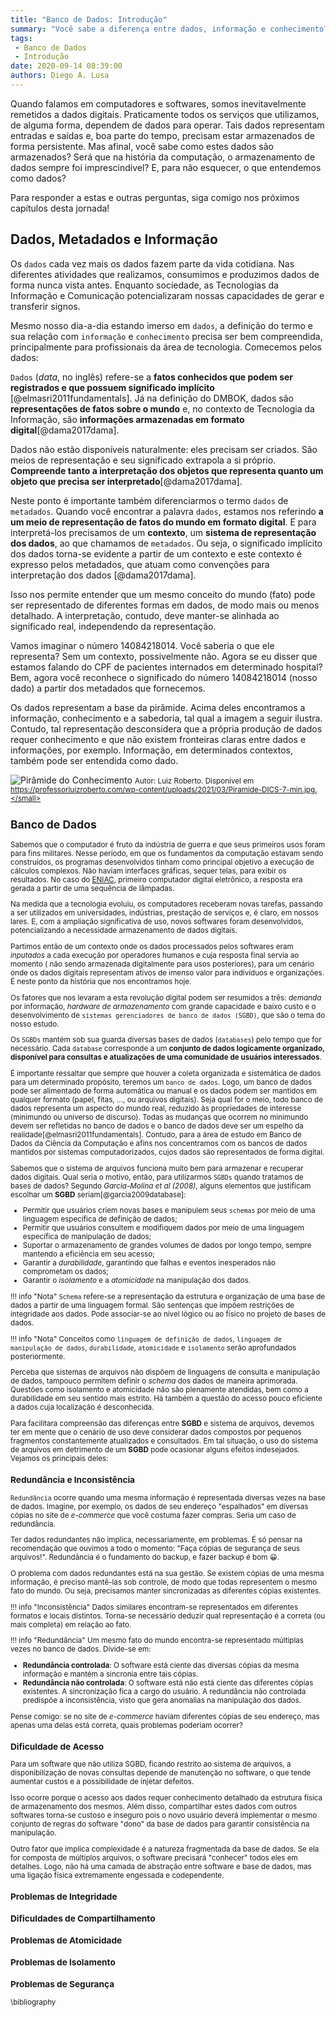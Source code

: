 ```yaml
---
title: "Banco de Dados: Introdução"
summary: "Você sabe a diferença entre dados, informação e conhecimento? De que forma armazenamos dados digitais utilizados por softwares?"
tags:
 - Banco de Dados
 - Introdução
date: 2020-09-14 08:39:00
authors: Diego A. Lusa
---
```




Quando falamos em computadores e softwares, somos inevitavelmente remetidos a dados digitais. Praticamente todos os serviços que utilizamos, de alguma forma, dependem de dados para operar. Tais dados representam entradas e saídas e, boa parte do tempo, precisam estar armazenados de forma persistente. Mas afinal, você sabe como estes dados são armazenados? Será que na história da computação, o armazenamento de dados sempre foi imprescindível? E, para não esquecer, o que entendemos como dados?

Para responder a estas e outras perguntas, siga comigo nos próximos capítulos desta jornada!


## Dados, Metadados e Informação

Os `dados` cada vez mais os dados fazem parte da vida cotidiana. Nas diferentes atividades que realizamos, consumimos e produzimos dados de forma nunca vista antes. Enquanto sociedade, as Tecnologias da Informação e Comunicação potencializaram nossas capacidades de gerar e transferir signos.
		
Mesmo nosso dia-a-dia estando imerso em `dados`, a definição do termo e sua relação com `informação` e `conhecimento` precisa ser bem compreendida, principalmente para profissionais da área de tecnologia. Comecemos pelos dados:
		
		
`Dados` (*data*, no inglês) refere-se a **fatos conhecidos que podem ser registrados e que possuem significado implícito** [@elmasri2011fundamentals]. Já na definição do DMBOK, dados são **representações de fatos sobre o mundo** e, no contexto de Tecnologia da Informação, são **informações armazenadas em formato digital**[@dama2017dama]. 

Dados não estão disponíveis naturalmente: eles precisam ser criados. São meios de representação e seu significado extrapola a si próprio. **Compreende tanto a interpretação dos objetos que representa quanto um objeto que precisa ser interpretado**[@dama2017dama].


Neste ponto é importante também diferenciarmos o termo `dados` de `metadados`. Quando você encontrar a palavra  `dados`, estamos nos referindo **a um meio de representação de fatos do mundo em formato digital**. E para interpretá-los precisamos de um **contexto**, um **sistema de representação dos dados**, ao que chamamos de `metadados`. Ou seja, o significado implícito dos dados torna-se evidente a partir de um contexto e este contexto é expresso pelos metadados, que atuam como convenções para interpretação dos dados [@dama2017dama].
		
Isso nos permite entender que um mesmo conceito do mundo (fato) pode ser representado de diferentes formas em dados, de modo mais ou menos detalhado. A interpretação, contudo, deve manter-se alinhada ao significado real, independendo da representação.

Vamos imaginar o número 14084218014. Você saberia o que ele representa? Sem um contexto, possivelmente não. Agora se eu disser que estamos falando do CPF de pacientes internados em determinado hospital? Bem, agora você reconhece o significado do número 14084218014 (nosso dado) a partir dos metadados que fornecemos.


Os dados representam a base da pirâmide. Acima deles encontramos a informação, conhecimento e a sabedoria, tal qual a imagem a seguir ilustra. Contudo, tal representação desconsidera que a própria produção de dados requer conhecimento e que não existem fronteiras claras entre dados e informações, por exemplo. Informação, em determinados contextos, também pode ser entendida como dado.




![Pirâmide do Conhecimento](img/piramide.jpg)
<small>Autor: Luiz Roberto. Disponível em https://professorluizroberto.com/wp-content/uploads/2021/03/Piramide-DICS-7-min.jpg.</small>


## Banco de Dados


Sabemos que o computador é fruto da indústria de guerra e que seus primeiros usos foram para fins militares. Nesse período, em que os fundamentos da computação estavam sendo construídos, os programas desenvolvidos tinham como principal objetivo a execução de cálculos complexos. Não haviam interfaces gráficas, sequer telas, para exibir os resultados. No caso do [ENIAC](https://pt.wikipedia.org/wiki/ENIAC), primeiro computador digital eletrônico, a resposta era gerada a partir de uma sequência de lâmpadas.

Na medida que a tecnologia evoluiu, os computadores receberam novas tarefas, passando a ser utilizados em universidades, indústrias, prestação de serviços e, é claro, em nossos lares. E, com a ampliação significativa de uso, novos softwares foram desenvolvidos, potencializando a necessidade armazenamento de dados digitais. 

Partimos então de um contexto onde os dados processados pelos softwares eram *inputados* a cada execução por operadores humanos e cuja resposta final servia ao momento ( não sendo armazenada digitalmente para usos posteriores), para um cenário onde os dados digitais representam ativos de imenso valor para indivíduos e organizações. É neste ponto da história que nos encontramos hoje.

Os fatores que nos levaram a esta revolução digital podem ser resumidos a três: *demanda* por informação, *hardware de armazenamento* com grande capacidade e baixo custo e o desenvolvimento de `sistemas gerenciadores de banco de dados (SGBD)`, que são o tema do nosso estudo.

Os `SGBDs` mantém sob sua guarda diversas bases de dados (`databases`) pelo tempo que for necessário. Cada `database` corresponde a um **conjunto de dados logicamente organizado, disponível para consultas e atualizações de uma comunidade de usuários interessados**.


É importante ressaltar que sempre que houver a coleta organizada e sistemática de dados para um determinado propósito, teremos um `banco de dados`. Logo, um banco de dados pode ser alimentado de forma automática ou manual e os dados podem ser mantidos em qualquer formato (papel, fitas, ..., ou arquivos digitais). Seja qual for o meio, todo banco de dados representa um aspecto do mundo real, reduzido às propriedades de interesse (minimundo ou universo de discurso). Todas as mudanças que ocorrem no minimundo devem ser refletidas no banco de dados e o banco de dados deve ser um espelho da realidade[@elmasri2011fundamentals]. Contudo, para a área de estudo em Banco de Dados da Ciência da Computação e afins nos concentramos com os  bancos de dados mantidos por sistemas computadorizados, cujos dados são representados de forma digital.

Sabemos que o sistema de arquivos funciona muito bem para armazenar e recuperar dados digitais. Qual seria o motivo, então, para utilizarmos `SGBDs` quando tratamos de bases de dados? Segundo *Garcia-Molina et al (2008)*, alguns elementos que justificam escolhar um **SGBD** seriam[@garcia2009database]:

- Permitir que usuários criem novas bases e manipulem seus `schemas` por meio de uma linguagem específica de definição de dados; 
- Permitir que usuários consultem e modifiquem dados por meio de uma linguagem específica de manipulação de dados;
- Suportar o armazenamento de grandes volumes de dados por longo tempo, sempre mantendo a eficiência em seu acesso;
- Garantir a *durabilidade*, garantindo que falhas e eventos inesperados não comprometam os dados;
- Garantir o *isolamento* e a *atomicidade* na manipulação dos dados.

!!! info "Nota"
    `Schema` refere-se a representação da estrutura e organização de uma base de dados a partir de uma linguagem formal. São sentenças que impõem restrições de integridade aos dados. Pode associar-se ao nível lógico ou ao físico no projeto de bases de dados.

!!! info "Nota"
    Conceitos como  `linguagem de definição de dados`, `linguagem de manipulação de dados`, `durabilidade`,  `atomicidade` e `isolamento` serão aprofundados posteriormente.


Perceba que sistemas de arquivos não dispõem de linguagens de consulta e manipulação de dados, tampouco permitem definir o *schema* dos dados de maneira aprimorada. Questões como isolamento e atomicidade não são plenamente atendidas, bem como a durabilidade em seu sentido mais estrito. Há também a questão do acesso pouco eficiente a dados cuja localização é desconhecida.

Para facilitara  compreensão das diferenças entre **SGBD** e sistema de arquivos, devemos ter em mente que o cenário de uso deve considerar dados compostos por pequenos fragmentos constantemente atualizados e consultados. Em tal situação, o uso do sistema de arquivos em detrimento de um **SGBD** pode ocasionar alguns efeitos indesejados. Vejamos os principais deles:

### Redundância e Inconsistência

`Redundância` ocorre quando uma mesma informação é representada diversas vezes na base de dados. Imagine, por exemplo, os dados de seu endereço "espalhados" em diversas cópias no site de *e-commerce* que você costuma fazer compras. Seria um caso de redundância.

Ter dados redundantes não implica, necessariamente, em problemas. É só pensar na recomendação que ouvimos a todo o momento: "Faça cópias de segurança de seus arquivos!". Redundância é o fundamento do backup, e fazer backup é bom 😀.

O problema com dados redundantes está na sua gestão. Se existem cópias de uma mesma informação, é preciso mantê-las sob controle, de modo que todas representem o mesmo fato do mundo. Ou seja, precisamos manter sincronizadas as diferentes cópias existentes. 

!!! info "Inconsistência"
    Dados similares encontram-se representados em diferentes formatos e locais distintos. Torna-se necessário deduzir qual representação é a correta (ou mais completa) em relação ao fato.
  
!!! info "Redundância"
    Um mesmo fato do mundo encontra-se representado múltiplas vezes no banco de dados. Divide-se em:
  	<ul><li>**Redundância controlada**: O software está ciente das diversas cópias da mesma informação e mantém a sincronia entre tais cópias. 	</li>
  	<li> **Redundância não controlada**: O software está não está ciente das diferentes cópias existentes. A sincronização fica a cargo do usuário. A redundância não  controlada predispõe a inconsistência, visto que gera anomalias na manipulação dos dados.</li></ul>


Pense comigo: se no site de *e-commerce* haviam diferentes cópias de seu endereço, mas apenas uma delas está correta, quais problemas poderiam ocorrer? 

### Dificuldade de Acesso

Para um software que não utiliza SGBD, ficando restrito ao sistema de arquivos, a disponibilização de novas consultas depende de manutenção no software, o que tende aumentar custos e a possibilidade de injetar defeitos. 					

Isso ocorre porque o acesso aos dados requer conhecimento detalhado da estrutura física de armazenamento dos mesmos. Além disso, compartilhar estes dados com outros softwares torna-se custoso e inseguro pois o novo usuário deverá implementar o mesmo conjunto de regras do software "dono" da base de dados para garantir consistência na manipulação.
	
Outro fator que implica complexidade é a natureza fragmentada da base de dados. Se ela for composta de múltiplos arquivos, o software precisará "conhecer" todos eles em detalhes. Logo, não há uma camada de abstração entre software e base de dados, mas uma ligação física extremamente engessada e codependente.

### Problemas de Integridade

### Dificuldades de Compartilhamento

### Problemas de Atomicidade

### Problemas de Isolamento

### Problemas de Segurança


\bibliography